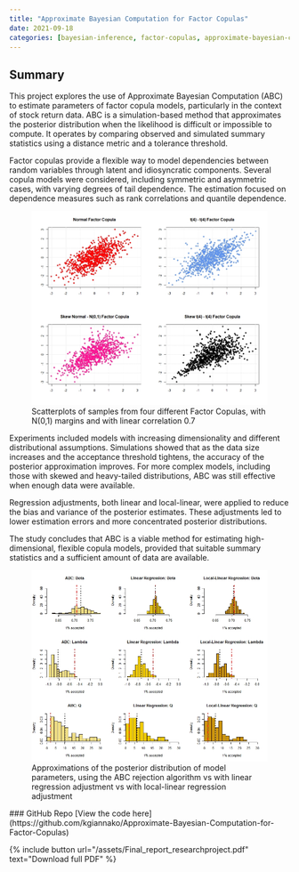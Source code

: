 ```yaml
---
title: "Approximate Bayesian Computation for Factor Copulas"
date: 2021-09-18
categories: [bayesian-inference, factor-copulas, approximate-bayesian-computation, finance, statistical-modelling]
---
```

## Summary

This project explores the use of Approximate Bayesian Computation (ABC) to estimate parameters of factor copula models, particularly in the context of stock return data. ABC is a simulation-based method that approximates the posterior distribution when the likelihood is difficult or impossible to compute. It operates by comparing observed and simulated summary statistics using a distance metric and a tolerance threshold.

Factor copulas provide a flexible way to model dependencies between random variables through latent and idiosyncratic components. Several copula models were considered, including symmetric and asymmetric cases, with varying degrees of tail dependence. The estimation focused on dependence measures such as rank correlations and quantile dependence.
<figure>
  <img src="/assets/Rplot11.jpeg" alt="Factor Copulas">
  <figcaption>Scatterplots of samples from four different Factor Copulas, with N(0,1) margins and with linear correlation 0.7</figcaption>
</figure>  
Experiments included models with increasing dimensionality and different distributional assumptions. Simulations showed that as the data size increases and the acceptance threshold tightens, the accuracy of the posterior approximation improves. For more complex models, including those with skewed and heavy-tailed distributions, ABC was still effective when enough data were available.

Regression adjustments, both linear and local-linear, were applied to reduce the bias and variance of the posterior estimates. These adjustments led to lower estimation errors and more concentrated posterior distributions.

The study concludes that ABC is a viable method for estimating high-dimensional, flexible copula models, provided that suitable summary statistics and a sufficient amount of data are available.
<figure>
  <img src="/assets/Rplot13.jpeg" alt="ABC with Regression">
  <figcaption>Approximations of the posterior distribution of model parameters, using the ABC rejection algorithm vs with linear regression adjustment vs with local-linear regression adjustment</figcaption>
</figure>  
### GitHub Repo
[View the code here](https://github.com/kgiannako/Approximate-Bayesian-Computation-for-Factor-Copulas) 

{% include button url="/assets/Final_report_researchproject.pdf" text="Download full PDF" %}
